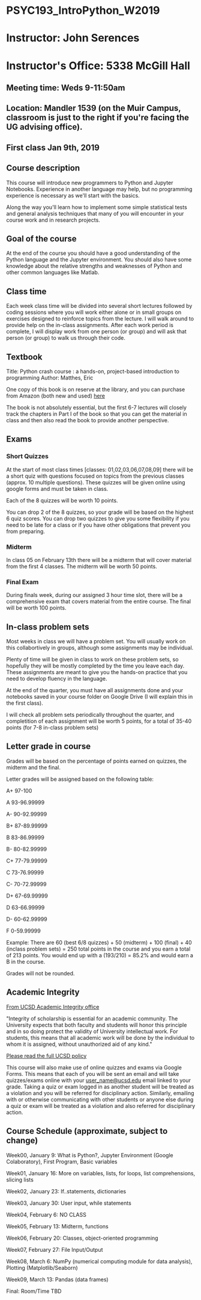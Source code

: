 # PSYC193_IntroPython_W2019

# Instructor: John Serences 

# Instructor's Office: 5338 McGill Hall 

## Meeting time: Weds 9-11:50am

## Location: Mandler 1539 (on the Muir Campus, classroom is just to the right if you're facing the UG advising office). 

## First class Jan 9th, 2019

## Course description
This course will introduce new programmers to Python and Jupyter Notebooks. Experience in another language may help, but no programming experience is necessary as we'll start with the basics. 

Along the way you'll learn how to implement some simple statistical tests and general analysis techniques that many of you will encounter in your course work and in research projects.  

## Goal of the course
At the end of the course you should have a good understanding of the Python language and the Jupyter environment. You should also have some knowledge about the relative strengths and weaknesses of Python and other common languages like Matlab. 

## Class time
Each week class time will be divided into several short lectures followed by coding sessions where you will work either alone or in small groups on exercises designed to reinforce topics from the lecture. I will walk around to provide help on the in-class assignments. After each work period is complete, I will display work from one person (or group) and will ask that person (or group) to walk us through their code. 

## Textbook
Title: Python crash course : a hands-on, project-based introduction to programming
Author: Matthes, Eric

One copy of this book is on reserve at the library, and you can purchase from Amazon (both new and used) [here](https://www.amazon.com/Python-Crash-Course-Hands-Project-Based/dp/1593276036/ref=sr_1_1?s=books&ie=UTF8&qid=1546894838&sr=1-1&keywords=Python+Crash+Course%3A+A+Hands-On%2C+Project-Based+Introduction+to+Programming)

The book is not absolutely essential, but the first 6-7 lectures will closely track the chapters in Part I of the book so that you can get the material in class and then also read the book to provide another perspective. 

## Exams

### Short Quizzes
At the start of most class times [classes: 01,02,03,06,07,08,09] there will be a short quiz with questions focused on topics from the previous classes (approx. 10 multiple questions). These quizzes will be given online using google forms and must be taken in class. 

Each of the 8 quizzes will be worth 10 points.

You can drop 2 of the 8 quizzes, so your grade will be based on the highest 6 quiz scores. You can drop two quizzes to give you some flexibility if you need to be late for a class or if you have other obligations that prevent you from preparing.  

### Midterm
In class 05 on February 13th there will be a midterm that will cover material from the first 4 classes. The midterm will be worth 50 points. 

### Final Exam
During finals week, during our assigned 3 hour time slot, there will be a comprehensive exam that covers material from the entire course. The final will be worth 100 points.

## In-class problem sets
Most weeks in class we will have a problem set. You will usually work on this collabortively in groups, although some assignments may be individual. 

Plenty of time will be given in class to work on these problem sets, so hopefully they will be mostly completed by the time you leave each day. These assignments are meant to give you the hands-on practice that you need to develop fluency in the language. 

At the end of the quarter, you must have all assignments done and your notebooks saved in your course folder on Google Drive (I will explain this in the first class). 

I will check all problem sets periodically throughout the quarter, and completition of each assignment will be worth 5 points, for a total of 35-40 points (for 7-8 in-class problem sets) 

## Letter grade in course
Grades will be based on the percentage of points earned on quizzes, the midterm and the final. 

Letter grades will be assigned based on the following table:

A+ 97-100

A 93-96.99999

A- 90-92.99999
 
B+ 87-89.99999
 
B 83-86.99999
 
B- 80-82.99999
 
C+ 77-79.99999
 
C 73-76.99999
 
C- 70-72.99999
 
D+ 67-69.99999
 
D 63-66.99999
 
D- 60-62.99999
 
F 0-59.99999

Example: There are 60 (best 6/8 quizzes) + 50 (midterm) + 100 (final) + 40 (inclass problem sets) = 250 total points in the course and you earn a total of 213 points. You would end up with a (193/210) = 85.2% and would earn a B in the course. 

Grades will not be rounded.

## Academic Integrity

[From UCSD Academic Integrity office](https://academicintegrity.ucsd.edu/take-action/promote-integrity/faculty/syllabus-statements.html#General-statement-on-academic-i)

"Integrity of scholarship is essential for an academic community. The University expects that both faculty and students will honor this principle and in so doing protect the validity of University intellectual work. For students, this means that all academic work will be done by the individual to whom it is assigned, without unauthorized aid of any kind."

[Please read the full UCSD policy](http://senate.ucsd.edu/Operating-Procedures/Senate-Manual/Appendices/2)

This course will also make use of online quizzes and exams via Google Forms. This means that each of you will be sent an email and will take quizzes/exams online with your user_name@ucsd.edu email linked to your grade. Taking a quiz or exam logged in as another student will be treated as a violation and you will be referred for disciplinary action. Similarly, emailing with or otherwise communicating with other students or anyone else during a quiz or exam will be treated as a violation and also referred for disciplinary action.   

## Course Schedule (approximate, subject to change)
Week00, January 9:	  What is Python?, Jupyter Environment (Google Colaboratory), First Program, Basic variables

Week01, January 16: 	More on variables, lists, for loops, list comprehensions, slicing lists

Week02, January 23:	  If..statements, dictionaries

Week03, January 30:	  User input, while statements

Week04, February 6:	  NO CLASS

Week05, February 13:	  Midterm, functions	

Week06, February 20:	  Classes, object-oriented programming	

Week07, February 27:	  File Input/Output	

Week08, March 6:	  NumPy (numerical computing module for data analysis), Plotting (Matplotlib/Seaborn) 

Week09, March 13:	  Pandas (data frames) 

Final: Room/Time TBD	
